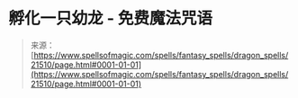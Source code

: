 <!--yml

分类: 未分类

日期: 2024-06-12 19:05:05

-->

# 孵化一只幼龙 - 免费魔法咒语

> 来源：[https://www.spellsofmagic.com/spells/fantasy_spells/dragon_spells/21510/page.html#0001-01-01](https://www.spellsofmagic.com/spells/fantasy_spells/dragon_spells/21510/page.html#0001-01-01)
